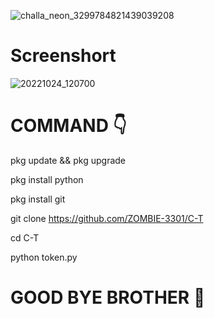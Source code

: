 ![challa_neon_3299784821439039208](https://user-images.githubusercontent.com/103543395/197458565-d3f338a6-6aec-45ee-97e5-7cbded50cc78.gif)
# Screenshort
![20221024_120700](https://user-images.githubusercontent.com/103543395/197458660-a9d29941-94ee-46a3-8732-61da73941995.jpg)
# COMMAND 👇

pkg update && pkg upgrade

pkg install python

pkg install git

git clone https://github.com/ZOMBIE-3301/C-T

cd C-T

python token.py

# GOOD BYE BROTHER 💓
